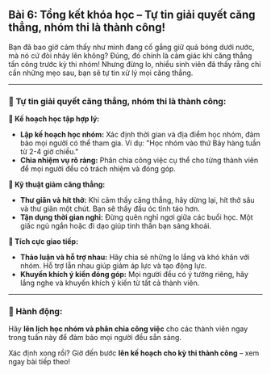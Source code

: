 ## Bài 6: Tổng kết khóa học – Tự tin giải quyết căng thẳng, nhóm thi là thành công!

Bạn đã bao giờ cảm thấy như mình đang cố gắng giữ quả bóng dưới nước, mà nó cứ đòi nhảy lên không? Đúng, đó chính là cảm giác khi căng thẳng tấn công trước kỳ thi nhóm! Nhưng đừng lo, nhiều sinh viên đã thấy rằng chỉ cần những mẹo sau, bạn sẽ tự tin xử lý mọi căng thẳng.

---

### 📌 Tự tin giải quyết căng thẳng, nhóm thi là thành công:

**🔹 Kế hoạch học tập hợp lý:**
- **Lập kế hoạch học nhóm:** Xác định thời gian và địa điểm học nhóm, đảm bảo mọi người có thể tham gia. Ví dụ: "Học nhóm vào thứ Bảy hàng tuần từ 2-4 giờ chiều."
- **Chia nhiệm vụ rõ ràng:** Phân chia công việc cụ thể cho từng thành viên để mọi người đều có trách nhiệm và đóng góp.

**🔹 Kỹ thuật giảm căng thẳng:**
- **Thư giãn và hít thở:** Khi cảm thấy căng thẳng, hãy dừng lại, hít thở sâu và thư giãn một chút. Bạn sẽ thấy đầu óc tỉnh táo hơn.
- **Tận dụng thời gian nghỉ:** Đừng quên nghỉ ngơi giữa các buổi học. Một giấc ngủ ngắn hoặc đi dạo giúp tinh thần bạn sảng khoái.

**🔹 Tích cực giao tiếp:**
- **Thảo luận và hỗ trợ nhau:** Hãy chia sẻ những lo lắng và khó khăn với nhóm. Hỗ trợ lẫn nhau giúp giảm áp lực và tạo động lực.
- **Khuyến khích ý kiến đóng góp:** Mọi người đều có ý tưởng riêng, hãy lắng nghe và khuyến khích ý kiến từ tất cả thành viên.

---

### 🚀 Hành động:

Hãy **lên lịch học nhóm và phân chia công việc** cho các thành viên ngay trong tuần này để đảm bảo mọi người đều sẵn sàng.

Xác định xong rồi? Giờ đến bước **lên kế hoạch cho kỳ thi thành công** – xem ngay bài tiếp theo!